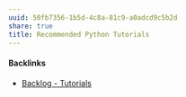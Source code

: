 ```yaml
---
uuid: 50fb7356-1b5d-4c8a-81c9-a0adcd9c5b2d
share: true
title: Recommended Python Tutorials
---
```

#### Backlinks

* [Backlog - Tutorials](/31f7e81a-967e-41f4-872e-91d1571df726)
